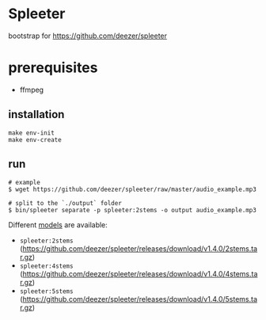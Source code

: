 # Spleeter

bootstrap for https://github.com/deezer/spleeter

# prerequisites

- ffmpeg

## installation

```shell
make env-init
make env-create
```

## run

```shell
# example
$ wget https://github.com/deezer/spleeter/raw/master/audio_example.mp3

# split to the `./output` folder
$ bin/spleeter separate -p spleeter:2stems -o output audio_example.mp3
```

Different [models](https://github.com/deezer/spleeter?tab=readme-ov-file#about) are available:
- `spleeter:2stems` (https://github.com/deezer/spleeter/releases/download/v1.4.0/2stems.tar.gz)
- `spleeter:4stems` (https://github.com/deezer/spleeter/releases/download/v1.4.0/4stems.tar.gz)
- `spleeter:5stems` (https://github.com/deezer/spleeter/releases/download/v1.4.0/5stems.tar.gz)

